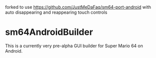 forked to use https://github.com/JustMeDaFaq/sm64-port-android with auto disappearing and reappearing touch controls

# sm64AndroidBuilder

This is a currently very pre-alpha GUI builder for Super Mario 64 on Android.
